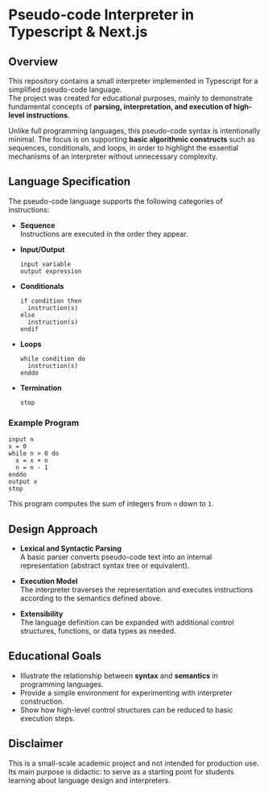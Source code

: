 # Pseudo-code Interpreter in Typescript & Next.js

## Overview
This repository contains a small interpreter implemented in Typescript for a simplified pseudo-code language.  
The project was created for educational purposes, mainly to demonstrate fundamental concepts of **parsing, interpretation, and execution of high-level instructions**.  

Unlike full programming languages, this pseudo-code syntax is intentionally minimal. The focus is on supporting **basic algorithmic constructs** such as sequences, conditionals, and loops, in order to highlight the essential mechanisms of an interpreter without unnecessary complexity.  

## Language Specification

The pseudo-code language supports the following categories of instructions:

- **Sequence**  
  Instructions are executed in the order they appear.  

- **Input/Output**  
  ```
  input variable
  output expression
  ```

- **Conditionals**  
  ```
  if condition then
    instruction(s)
  else
    instruction(s)
  endif
  ```

- **Loops**  
  ```
  while condition do
    instruction(s)
  enddo
  ```

- **Termination**  
  ```
  stop
  ```

### Example Program
```
input n
x = 0
while n > 0 do
  x = x + n
  n = n - 1
enddo
output x
stop
```

This program computes the sum of integers from `n` down to `1`.  

## Design Approach
- **Lexical and Syntactic Parsing**  
  A basic parser converts pseudo-code text into an internal representation (abstract syntax tree or equivalent).  

- **Execution Model**  
  The interpreter traverses the representation and executes instructions according to the semantics defined above.  

- **Extensibility**  
  The language definition can be expanded with additional control structures, functions, or data types as needed.  

## Educational Goals
- Illustrate the relationship between **syntax** and **semantics** in programming languages.  
- Provide a simple environment for experimenting with interpreter construction.  
- Show how high-level control structures can be reduced to basic execution steps.  

## Disclaimer
This is a small-scale academic project and not intended for production use. Its main purpose is didactic: to serve as a starting point for students learning about language design and interpreters.  
